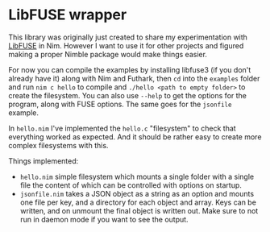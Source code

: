 # LibFUSE wrapper
This library was originally just created to share my experimentation with
[LibFUSE](https://github.com/libfuse/libfuse) in Nim. However I want to use it
for other projects and figured making a proper Nimble package would make things
easier.

For now you can compile the examples by installing libfuse3 (if you don't
already have it) along with Nim and Futhark, then `cd` into the `examples`
folder and run `nim c hello` to compile and `./hello <path to empty folder>` to
create the filesystem. You can also use `--help` to get the options for the
program, along with FUSE options. The same goes for the `jsonfile` example.

In `hello.nim` I've implemented the `hello.c` "filesystem" to check that
everything worked as expected. And it should be rather easy to create more
complex filesystems with this.

Things implemented:
- `hello.nim` simple filesystem which mounts a single folder with a single file
  the content of which can be controlled with options on startup.
- `jsonfile.nim` takes a JSON object as a string as an option and mounts one
  file per key, and a directory for each object and array. Keys can be written,
  and on unmount the final object is written out. Make sure to not run in
  daemon mode if you want to see the output.
